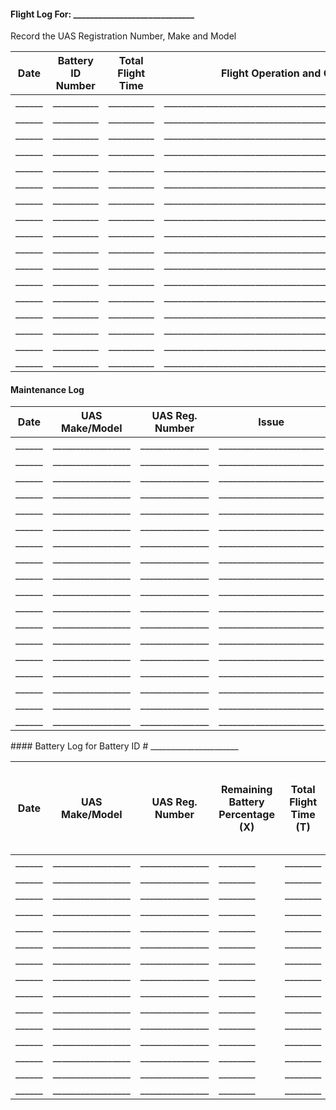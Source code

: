 #### Flight Log For: _____________________________

Record the UAS Registration Number, Make and Model

Date|Battery ID Number|Total Flight Time|Flight Operation and Conditions Notes|
|----|-----------------|-----------------|-------------------------------------|
______|__________|__________|__________________________________________________________________|
______|__________|__________|__________________________________________________________________|
______|__________|__________|__________________________________________________________________|
______|__________|__________|__________________________________________________________________|
______|__________|__________|__________________________________________________________________|
______|__________|__________|__________________________________________________________________|
______|__________|__________|__________________________________________________________________|
______|__________|__________|__________________________________________________________________|
______|__________|__________|__________________________________________________________________|
______|__________|__________|__________________________________________________________________|
______|__________|__________|__________________________________________________________________|
______|__________|__________|__________________________________________________________________|
______|__________|__________|__________________________________________________________________|
______|__________|__________|__________________________________________________________________|
______|__________|__________|__________________________________________________________________|
______|__________|__________|__________________________________________________________________|
______|__________|__________|__________________________________________________________________|

<div style="page-break-after: always;"></div>

#### Maintenance Log

Date|UAS Make/Model|UAS Reg. Number|Issue|Reported By|Date Repaired|Repaired By|Notes|
----|--------------|---------------|-----|-----------|-------------|-----------|-----|
______|_________________|_______________|_______________________|_____________|___________|_____________|_____________________|
______|_________________|_______________|_______________________|_____________|___________|_____________|_____________________|
______|_________________|_______________|_______________________|_____________|___________|_____________|_____________________|
______|_________________|_______________|_______________________|_____________|___________|_____________|_____________________|
______|_________________|_______________|_______________________|_____________|___________|_____________|_____________________|
______|_________________|_______________|_______________________|_____________|___________|_____________|_____________________|
______|_________________|_______________|_______________________|_____________|___________|_____________|_____________________|
______|_________________|_______________|_______________________|_____________|___________|_____________|_____________________|
______|_________________|_______________|_______________________|_____________|___________|_____________|_____________________|
______|_________________|_______________|_______________________|_____________|___________|_____________|_____________________|
______|_________________|_______________|_______________________|_____________|___________|_____________|_____________________|
______|_________________|_______________|_______________________|_____________|___________|_____________|_____________________|
______|_________________|_______________|_______________________|_____________|___________|_____________|_____________________|
______|_________________|_______________|_______________________|_____________|___________|_____________|_____________________|
______|_________________|_______________|_______________________|_____________|___________|_____________|_____________________|
______|_________________|_______________|_______________________|_____________|___________|_____________|_____________________|
______|_________________|_______________|_______________________|_____________|___________|_____________|_____________________|
______|_________________|_______________|_______________________|_____________|___________|_____________|_____________________|

<div style="page-break-after: always;"></div>
#### Battery Log for Battery ID # ______________________

Date|UAS Make/Model|UAS Reg. Number|Remaining Battery Percentage (X)|Total Flight Time (T)|Battery Depletion Rate in Percentage Per Minute ((100-X)/T=R)|Battery Puffing?|Usage Conditions
|-----|-----|-----|-----|-----|---------|-----|---|
______|_________________|_______________|________|________|________|________|______________________________________________|
______|_________________|_______________|________|________|________|________|______________________________________________|
______|_________________|_______________|________|________|________|________|______________________________________________|
______|_________________|_______________|________|________|________|________|______________________________________________|
______|_________________|_______________|________|________|________|________|______________________________________________|
______|_________________|_______________|________|________|________|________|______________________________________________|
______|_________________|_______________|________|________|________|________|______________________________________________|
______|_________________|_______________|________|________|________|________|______________________________________________|
______|_________________|_______________|________|________|________|________|______________________________________________|
______|_________________|_______________|________|________|________|________|______________________________________________|
______|_________________|_______________|________|________|________|________|______________________________________________|
______|_________________|_______________|________|________|________|________|______________________________________________|
______|_________________|_______________|________|________|________|________|______________________________________________|
______|_________________|_______________|________|________|________|________|______________________________________________|
______|_________________|_______________|________|________|________|________|______________________________________________|
